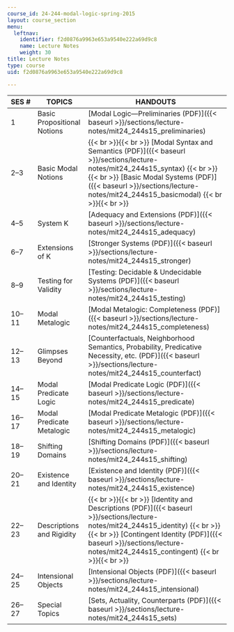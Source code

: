 ```yaml
---
course_id: 24-244-modal-logic-spring-2015
layout: course_section
menu:
  leftnav:
    identifier: f2d0876a9963e653a9540e222a69d9c8
    name: Lecture Notes
    weight: 30
title: Lecture Notes
type: course
uid: f2d0876a9963e653a9540e222a69d9c8

---
```


| SES # | TOPICS | HANDOUTS |
| --- | --- | --- |
| 1 | Basic Propositional Notions | [Modal Logic—Preliminaries (PDF)]({{< baseurl >}}/sections/lecture-notes/mit24_244s15_preliminaries) |
| 2–3 | Basic Modal Notions |  {{< br >}}{{< br >}} [Modal Syntax and Semantics (PDF)]({{< baseurl >}}/sections/lecture-notes/mit24_244s15_syntax) {{< br >}}{{< br >}} [Basic Modal Systems (PDF)]({{< baseurl >}}/sections/lecture-notes/mit24_244s15_basicmodal) {{< br >}}{{< br >}}  |
| 4–5 | System K | [Adequacy and Extensions (PDF)]({{< baseurl >}}/sections/lecture-notes/mit24_244s15_adequacy) |
| 6–7 | Extensions of K | [Stronger Systems (PDF)]({{< baseurl >}}/sections/lecture-notes/mit24_244s15_stronger) |
| 8–9 | Testing for Validity | [Testing: Decidable & Undecidable Systems (PDF)]({{< baseurl >}}/sections/lecture-notes/mit24_244s15_testing) |
| 10–11 | Modal Metalogic | [Modal Metalogic: Completeness (PDF)]({{< baseurl >}}/sections/lecture-notes/mit24_244s15_completeness) |
| 12–13 | Glimpses Beyond | [Counterfactuals, Neighborhood Semantics, Probability, Predicative Necessity, etc. (PDF)]({{< baseurl >}}/sections/lecture-notes/mit24_244s15_counterfact) |
| 14–15 | Modal Predicate Logic | [Modal Predicate Logic (PDF)]({{< baseurl >}}/sections/lecture-notes/mit24_244s15_predicate) |
| 16–17 | Modal Predicate Metalogic | [Modal Predicate Metalogic (PDF)]({{< baseurl >}}/sections/lecture-notes/mit24_244s15_metalogic) |
| 18–19 | Shifting Domains | [Shifting Domains (PDF)]({{< baseurl >}}/sections/lecture-notes/mit24_244s15_shifting) |
| 20–21 | Existence and Identity | [Existence and Identity (PDF)]({{< baseurl >}}/sections/lecture-notes/mit24_244s15_existence) |
| 22–23 | Descriptions and Rigidity |  {{< br >}}{{< br >}} [Identity and Descriptions (PDF)]({{< baseurl >}}/sections/lecture-notes/mit24_244s15_identity) {{< br >}}{{< br >}} [Contingent Identity (PDF)]({{< baseurl >}}/sections/lecture-notes/mit24_244s15_contingent) {{< br >}}{{< br >}}  |
| 24–25 | Intensional Objects | [Intensional Objects (PDF)]({{< baseurl >}}/sections/lecture-notes/mit24_244s15_intensional) |
| 26–27 | Special Topics | [Sets, Actuality, Counterparts (PDF)]({{< baseurl >}}/sections/lecture-notes/mit24_244s15_sets)